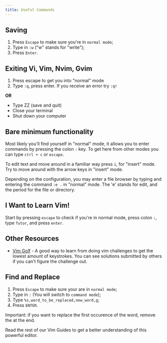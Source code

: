 ```yaml
---
title: Useful Commands
---
```

## Saving
1. Press `Escape` to make sure you're in `normal mode`;
2. Type in `:w` ("w" stands for "write");
3. Press `Enter`.

## Exiting Vi, Vim, Nvim, Gvim
1. Press escape to get you into "normal" mode
2. Type `:q`, press enter. If you receive an error try `:q!`

**OR**
- Type ZZ (save and quit)
- Close your terminal
- Shut down your computer

## Bare minimum functionality
Most likely you'll find yourself in "normal" mode, it allows you to enter commands by pressing the colon `:` key.
To get here from other modes you can type `ctrl + c` or `escape`.


To edit text and move around in a familiar way press `i`, for "insert" mode.
Try to move around with the arrow keys in "insert" mode.


Depending on the configuration, you may enter a file browser by typing and entering the command `:e .` in "normal" mode. The 'e' stands for edit, and the period for the file or directory.

## I Want to Learn Vim!
Start by pressing `escape` to check if you're in normal mode, press colon `:`, type `Tutor`, and press `enter`.


## Other Resources
- [Vim Golf](https://vimgolf.com/) - A good way to learn from doing vim challenges to get the lowest amount of keystrokes. You can see solutions submitted by others if you can't figure the challenge out.

## Find and Replace
1. Press `Escape` to make sure your are in `normal mode`;
2. Type in `:` (You will switch to `command mode`);
3. Type `%s,word_to_be_replaced,new_word,g`;
4. Press `ENTER`.

Important: if you want to replace the first occurence of the word, remove the at the end.


Read the rest of our Vim Guides to get a better understanding of this powerful editor.
